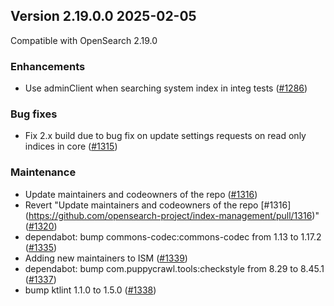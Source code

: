 ## Version 2.19.0.0 2025-02-05

Compatible with OpenSearch 2.19.0

### Enhancements
* Use adminClient when searching system index in integ tests ([#1286](https://github.com/opensearch-project/index-management/pull/1286))


### Bug fixes
* Fix 2.x build due to bug fix on update settings requests on read only indices in core ([#1315](https://github.com/opensearch-project/index-management/pull/1315))


### Maintenance
* Update maintainers and codeowners of the repo ([#1316](https://github.com/opensearch-project/index-management/pull/1316))
* Revert "Update maintainers and codeowners of the repo [#1316] (https://github.com/opensearch-project/index-management/pull/1316)" ([#1320](https://github.com/opensearch-project/index-management/pull/1320))
* dependabot: bump commons-codec:commons-codec from 1.13 to 1.17.2 ([#1335](https://github.com/opensearch-project/index-management/pull/1335))
* Adding new maintainers to ISM ([#1339](https://github.com/opensearch-project/index-management/pull/1339))
* dependabot: bump com.puppycrawl.tools:checkstyle from 8.29 to 8.45.1  ([#1337](https://github.com/opensearch-project/index-management/pull/1337))
* bump ktlint 1.1.0 to 1.5.0 ([#1338](https://github.com/opensearch-project/index-management/pull/1338))




